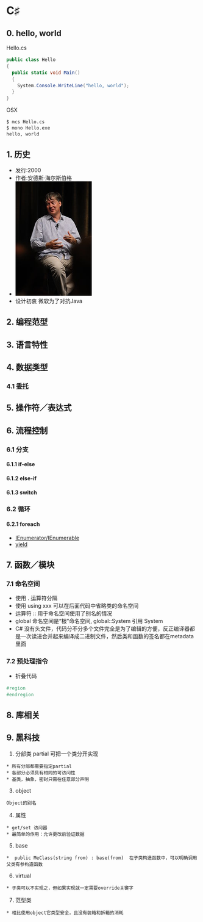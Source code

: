 # C♯

## 0. hello, world
Hello.cs
```cs
public class Hello
{
  public static void Main()
  {
    System.Console.WriteLine("hello, world");
  }
}
```
OSX
```shell
$ mcs Hello.cs
$ mono Hello.exe
hello, world
```
## 1. 历史
* 发行:2000
* 作者:安德斯·海尔斯伯格
* ![](https://github.com/mingchaoyan/MyUsedLanguages/blob/master/CSharp/Anders_Hejlsberg.jpg)
* 设计初衷 微软为了对抗Java

## 2. 编程范型

## 3. 语言特性

## 4. 数据类型

### 4.1 [委托](https://github.com/mingchaoyan/MyUsedLanguages/blob/master/CSharp/Misc/Delegate.md)

## 5. 操作符／表达式

## 6. 流程控制

### 6.1 分支

#### 6.1.1 if-else

#### 6.1.2 else-if

#### 6.1.3 switch

### 6.2 循环

#### 6.2.1 foreach

* [IEnumerator/IEnumerable](https://github.com/mingchaoyan/MyUsedLanguages/blob/master/CSharp/Misc/IEnumerator_And_IEnumerable.md)
* [yield](https://github.com/mingchaoyan/MyUsedLanguages/blob/master/CSharp/Misc/Yield.md)

## 7. 函数／模块

### 7.1 命名空间
* 使用 . 运算符分隔
* 使用 using xxx 可以在后面代码中省略类的命名空间
* 运算符 :: 用于命名空间使用了别名的情况
* global 命名空间是“根”命名空间, global::System 引用 System
* C# 没有头文件，代码分不分多个文件完全是为了编辑的方便，反正编译器都是一次读进合并起来编译成二进制文件，然后类和函数的签名都在metadata里面

### 7.2 预处理指令
* 折叠代码
```cs
#region
#endregion
```
## 8. 库相关

## 9. 黑科技
1. 分部类 partial 可把一个类分开实现
```
* 所有分部都需要指定partial
* 各部分必须具有相同的可访问性
* 基类，抽象，密封只需在任意部分声明
```
3. object
```
Object的别名
```
4. 属性
```
* get/set 访问器
* 最简单的作用：允许更改前验证数据
```
5. base
```
*  public MeClass(string from) : base(from)  在子类构造函数中，可以明确调用父类有参构造函数
```
6. virtual
```
* 子类可以不实现之，但如果实现就一定需要override关键字
```
7. 范型类
```
* 相比使用object它类型安全，且没有装箱和拆箱的消耗
```
